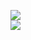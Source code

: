[![](https://img.shields.io/badge/Made%20With-Github%20Spray-lightgrey.svg?style=for-the-badge&logo=github)](https://github.com/Annihil/github-spray#16296)  
[![](https://i.imgur.com/2DrTn0Z.gif)](https://github.com/Annihil/github-spray)